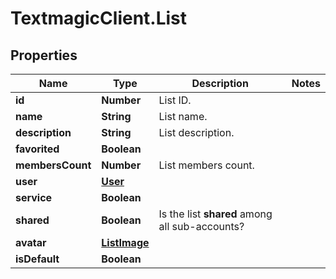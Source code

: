 # TextmagicClient.List

## Properties
Name | Type | Description | Notes
------------ | ------------- | ------------- | -------------
**id** | **Number** | List ID. | 
**name** | **String** | List name. | 
**description** | **String** | List description. | 
**favorited** | **Boolean** |  | 
**membersCount** | **Number** | List members count. | 
**user** | [**User**](User.md) |  | 
**service** | **Boolean** |  | 
**shared** | **Boolean** | Is the list **shared** among all sub-accounts? | 
**avatar** | [**ListImage**](ListImage.md) |  | 
**isDefault** | **Boolean** |  | 


